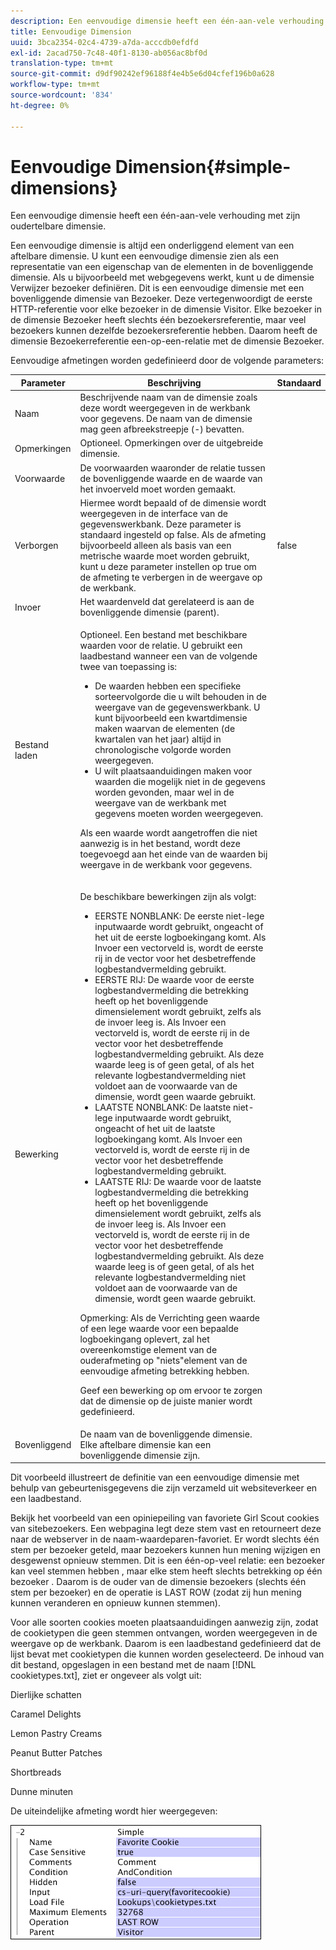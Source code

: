 ```yaml
---
description: Een eenvoudige dimensie heeft een één-aan-vele verhouding met zijn oudertelbare dimensie.
title: Eenvoudige Dimension
uuid: 3bca2354-02c4-4739-a7da-acccdb0efdfd
exl-id: 2acad750-7c48-40f1-8130-ab056ac8bf0d
translation-type: tm+mt
source-git-commit: d9df90242ef96188f4e4b5e6d04cfef196b0a628
workflow-type: tm+mt
source-wordcount: '834'
ht-degree: 0%

---
```


# Eenvoudige Dimension{#simple-dimensions}

Een eenvoudige dimensie heeft een één-aan-vele verhouding met zijn oudertelbare dimensie.

Een eenvoudige dimensie is altijd een onderliggend element van een aftelbare dimensie. U kunt een eenvoudige dimensie zien als een representatie van een eigenschap van de elementen in de bovenliggende dimensie. Als u bijvoorbeeld met webgegevens werkt, kunt u de dimensie Verwijzer bezoeker definiëren. Dit is een eenvoudige dimensie met een bovenliggende dimensie van Bezoeker. Deze vertegenwoordigt de eerste HTTP-referentie voor elke bezoeker in de dimensie Visitor. Elke bezoeker in de dimensie Bezoeker heeft slechts één bezoekersreferentie, maar veel bezoekers kunnen dezelfde bezoekersreferentie hebben. Daarom heeft de dimensie Bezoekerreferentie een-op-een-relatie met de dimensie Bezoeker.

Eenvoudige afmetingen worden gedefinieerd door de volgende parameters:

<table id="table_E6F729DFA226459DBFC1776CE8CB81F8"> 
 <thead> 
  <tr> 
   <th colname="col1" class="entry"> Parameter </th> 
   <th colname="col2" class="entry"> Beschrijving </th> 
   <th colname="col3" class="entry"> Standaard </th> 
  </tr> 
 </thead>
 <tbody> 
  <tr> 
   <td colname="col1"> Naam </td> 
   <td colname="col2"> Beschrijvende naam van de dimensie zoals deze wordt weergegeven in de werkbank voor gegevens. De naam van de dimensie mag geen afbreekstreepje (-) bevatten. </td> 
   <td colname="col3"> </td> 
  </tr> 
  <tr> 
   <td colname="col1"> Opmerkingen </td> 
   <td colname="col2"> Optioneel. Opmerkingen over de uitgebreide dimensie. </td> 
   <td colname="col3"> </td> 
  </tr> 
  <tr> 
   <td colname="col1"> Voorwaarde </td> 
   <td colname="col2"> De voorwaarden waaronder de relatie tussen de bovenliggende waarde en de waarde van het invoerveld moet worden gemaakt. </td> 
   <td colname="col3"> </td> 
  </tr> 
  <tr> 
   <td colname="col1"> Verborgen </td> 
   <td colname="col2"> Hiermee wordt bepaald of de dimensie wordt weergegeven in de interface van de gegevenswerkbank. Deze parameter is standaard ingesteld op false. Als de afmeting bijvoorbeeld alleen als basis van een metrische waarde moet worden gebruikt, kunt u deze parameter instellen op true om de afmeting te verbergen in de weergave op de werkbank. </td> 
   <td colname="col3"> false </td> 
  </tr> 
  <tr> 
   <td colname="col1"> Invoer </td> 
   <td colname="col2"> Het waardenveld dat gerelateerd is aan de bovenliggende dimensie (parent). </td> 
   <td colname="col3"> </td> 
  </tr> 
  <tr> 
   <td colname="col1"> Bestand laden </td> 
   <td colname="col2"> <p>Optioneel. Een bestand met beschikbare waarden voor de relatie. U gebruikt een laadbestand wanneer een van de volgende twee van toepassing is: </p> <p> 
     <ul id="ul_056C4A8E46AA479397DC63173C035D5C"> 
      <li id="li_C26EB5A4AB3C4BEB8EB3A217A5A2377E"> De waarden hebben een specifieke sorteervolgorde die u wilt behouden in de weergave van de gegevenswerkbank. U kunt bijvoorbeeld een kwartdimensie maken waarvan de elementen (de kwartalen van het jaar) altijd in chronologische volgorde worden weergegeven. </li> 
      <li id="li_5D4DF56BC6124D038A7260131B1F3DB3"> U wilt plaatsaanduidingen maken voor waarden die mogelijk niet in de gegevens worden gevonden, maar wel in de weergave van de werkbank met gegevens moeten worden weergegeven. </li> 
     </ul> </p> <p> Als een waarde wordt aangetroffen die niet aanwezig is in het bestand, wordt deze toegevoegd aan het einde van de waarden bij weergave in de werkbank voor gegevens. </p> </td> 
   <td colname="col3"> </td> 
  </tr> 
  <tr> 
   <td colname="col1"> Bewerking </td> 
   <td colname="col2"> <p>De beschikbare bewerkingen zijn als volgt: </p> <p> 
     <ul id="ul_88AE4279413C42609D8B53EC64B5E913"> 
      <li id="li_DD9623D006844BC28B2AAA8E12AA04E1"> EERSTE NONBLANK: De eerste niet-lege inputwaarde wordt gebruikt, ongeacht of het uit de eerste logboekingang komt. Als Invoer een vectorveld is, wordt de eerste rij in de vector voor het desbetreffende logbestandvermelding gebruikt. </li> 
      <li id="li_0FBE7F0B7B9744D994ECEDAA08F0045C"> EERSTE RIJ: De waarde voor de eerste logbestandvermelding die betrekking heeft op het bovenliggende dimensielement wordt gebruikt, zelfs als de invoer leeg is. Als Invoer een vectorveld is, wordt de eerste rij in de vector voor het desbetreffende logbestandvermelding gebruikt. Als deze waarde leeg is of geen getal, of als het relevante logbestandvermelding niet voldoet aan de voorwaarde van de dimensie, wordt geen waarde gebruikt. </li> 
      <li id="li_C17190BC699D4A099DC5326C07D1044D"> LAATSTE NONBLANK: De laatste niet-lege inputwaarde wordt gebruikt, ongeacht of het uit de laatste logboekingang komt. Als Invoer een vectorveld is, wordt de eerste rij in de vector voor het desbetreffende logbestandvermelding gebruikt. </li> 
      <li id="li_00BAE86F12004C098F6A455908DB7062"> LAATSTE RIJ: De waarde voor de laatste logbestandvermelding die betrekking heeft op het bovenliggende dimensielement wordt gebruikt, zelfs als de invoer leeg is. Als Invoer een vectorveld is, wordt de eerste rij in de vector voor het desbetreffende logbestandvermelding gebruikt. Als deze waarde leeg is of geen getal, of als het relevante logbestandvermelding niet voldoet aan de voorwaarde van de dimensie, wordt geen waarde gebruikt. </li> 
     </ul> </p> <p> <p>Opmerking:  Als de Verrichting geen waarde of een lege waarde voor een bepaalde logboekingang oplevert, zal het overeenkomstige element van de ouderafmeting op "niets"element van de eenvoudige afmeting betrekking hebben. </p> </p> <p> Geef een bewerking op om ervoor te zorgen dat de dimensie op de juiste manier wordt gedefinieerd. </p> </td> 
   <td colname="col3"> </td> 
  </tr> 
  <tr> 
   <td colname="col1"> Bovenliggend </td> 
   <td colname="col2"> De naam van de bovenliggende dimensie. Elke aftelbare dimensie kan een bovenliggende dimensie zijn. </td> 
   <td colname="col3"> </td> 
  </tr> 
 </tbody> 
</table>

Dit voorbeeld illustreert de definitie van een eenvoudige dimensie met behulp van gebeurtenisgegevens die zijn verzameld uit websiteverkeer en een laadbestand.

Bekijk het voorbeeld van een opiniepeiling van favoriete Girl Scout cookies van sitebezoekers. Een webpagina legt deze stem vast en retourneert deze naar de webserver in de naam-waardeparen-favoriet. Er wordt slechts één stem per bezoeker geteld, maar bezoekers kunnen hun mening wijzigen en desgewenst opnieuw stemmen. Dit is een één-op-veel relatie: een bezoeker kan veel stemmen hebben , maar elke stem heeft slechts betrekking op één bezoeker . Daarom is de ouder van de dimensie bezoekers (slechts één stem per bezoeker) en de operatie is LAST ROW (zodat zij hun mening kunnen veranderen en opnieuw kunnen stemmen).

Voor alle soorten cookies moeten plaatsaanduidingen aanwezig zijn, zodat de cookietypen die geen stemmen ontvangen, worden weergegeven in de weergave op de werkbank. Daarom is een laadbestand gedefinieerd dat de lijst bevat met cookietypen die kunnen worden geselecteerd. De inhoud van dit bestand, opgeslagen in een bestand met de naam [!DNL cookietypes.txt], ziet er ongeveer als volgt uit:

Dierlijke schatten

Caramel Delights

Lemon Pastry Creams

Peanut Butter Patches

Shortbreads

Dunne minuten

De uiteindelijke afmeting wordt hier weergegeven:

![](assets/cfg_Transformation_Dim_Simple.png)
